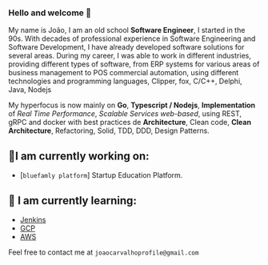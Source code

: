 ### Hello and welcome 👋

My name is João, I am an old school **Software Engineer**, I started in the 90s. With decades of professional experience in Software Engineering and Software Development, I have already developed software solutions for several areas. During my career, I was able to work in different industries, providing different types of software, from ERP systems for various areas of business management to POS commercial automation, using different technologies and programming languages, Clipper, fox, C/C++, Delphi, Java, Nodejs

My hyperfocus is now mainly on **Go**, **Typescript / Nodejs**, **Implementation** of _Real Time Performance_, _Scalable Services web-based_, using REST, gRPC and docker with best practices de **Architecture**, Clean code, **Clean Architecture**, Refactoring, Solid, TDD, DDD, Design Patterns.

## 🔭I am currently working on:

- [`bluefamly platform`] Startup Education Platform.

## 🌱 I am currently learning:

- [Jenkins](https://www.jenkins.io/)
- [GCP](https://cloud.google.com/)
- [AWS](https://aws.amazon.com/pt/)

Feel free to contact me at `joaocarvalhoprofile@gmail.com`
